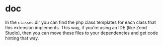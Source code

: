 doc
===

In the `classes` dir you can find the php class templates for each class that this extension implements. This way, if you're using an IDE (like Zend Studio), then you can move these files to your dependencies and get code hinting that way.
